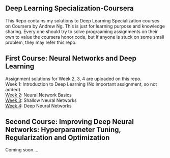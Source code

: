 ## Deep Learning Specialization-Coursera

This Repo contains my solutions to Deep Learning Specialization courses on Coursera by Andrew Ng. 
This is just for learning purpose and knowledge sharing. Every one should try to solve prograaming assignments on their own to value the coursera honor code, but if anyone is stuck on some small problem, they may refer this repo. 


## First Course: Neural Networks and Deep Learning
Assignment solutions for Week 2, 3, 4 are uploaded on this repo. <br/>
Week 1: Introduction to Deep Learning (No important assignment, so not added) <br/>
[Week 2](https://github.com/Mansoor-at/Deep-Learning-Specialization-Coursera/tree/main/Neural%20Networks%20and%20Deep%20Learning/Week%202): Neural Network Basics <br/>
[Week 3](https://github.com/Mansoor-at/Deep-Learning-Specialization-Coursera/tree/main/Neural%20Networks%20and%20Deep%20Learning/Week%203): Shallow Neural Networks <br/>
[Week 4](https://github.com/Mansoor-at/Deep-Learning-Specialization-Coursera/tree/main/Neural%20Networks%20and%20Deep%20Learning/Week%204): Deep Neural Networks <br/>

## Second Course: Improving Deep Neural Networks: Hyperparameter Tuning, Regularization and Optimization
Coming soon....

